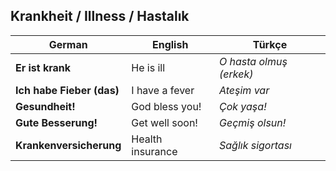 ## Krankheit / Illness / Hastalık

German | English | Türkçe
--- | --- | ---
**Er ist krank** | He is ill | _O hasta olmuş (erkek)_
**Ich habe Fieber (das)** | I have a fever | _Ateşim var_
**Gesundheit!** | God bless you! | _Çok yaşa!_
**Gute Besserung!** | Get well soon! | _Geçmiş olsun!_
**Krankenversicherung** | Health insurance | _Sağlık sigortası_
